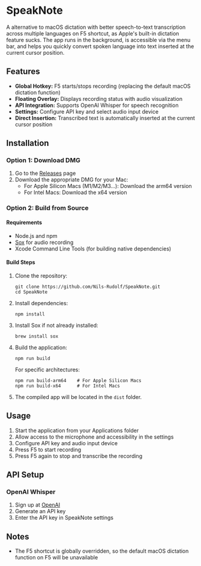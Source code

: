 # SpeakNote

A alternative to macOS dictation with better speech-to-text transcription across multiple languages on F5 shortcut, as Apple's built-in dictation feature sucks.
The app runs in the background, is accessible via the menu bar, and helps you quickly convert spoken language into text inserted at the current cursor position.

## Features

- **Global Hotkey:** F5 starts/stops recording (replacing the default macOS dictation function)
- **Floating Overlay:** Displays recording status with audio visualization
- **API Integration:** Supports OpenAI Whisper for speech recognition
- **Settings:** Configure API key and select audio input device
- **Direct Insertion:** Transcribed text is automatically inserted at the current cursor position

## Installation

### Option 1: Download DMG

1. Go to the [Releases](https://github.com/Nils-Rudolf/SpeakNote/releases) page
2. Download the appropriate DMG for your Mac:
   - For Apple Silicon Macs (M1/M2/M3...): Download the arm64 version
   - For Intel Macs: Download the x64 version

### Option 2: Build from Source

#### Requirements

- Node.js and npm
- [Sox](http://sox.sourceforge.net/) for audio recording
- Xcode Command Line Tools (for building native dependencies)

#### Build Steps

1. Clone the repository:
   ```
   git clone https://github.com/Nils-Rudolf/SpeakNote.git
   cd SpeakNote
   ```

2. Install dependencies:
   ```
   npm install
   ```

3. Install Sox if not already installed:
   ```
   brew install sox
   ```

4. Build the application:
   ```
   npm run build
   ```
   
   For specific architectures:
   ```
   npm run build-arm64    # For Apple Silicon Macs
   npm run build-x64      # For Intel Macs
   ```

5. The compiled app will be located in the `dist` folder.

## Usage

1. Start the application from your Applications folder
2. Allow access to the microphone and accessibility in the settings
3. Configure API key and audio input device
4. Press F5 to start recording
5. Press F5 again to stop and transcribe the recording

## API Setup

### OpenAI Whisper
1. Sign up at [OpenAI](https://platform.openai.com/api-keys)
2. Generate an API key
3. Enter the API key in SpeakNote settings

## Notes

- The F5 shortcut is globally overridden, so the default macOS dictation function on F5 will be unavailable